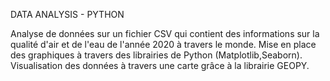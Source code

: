 DATA ANALYSIS - PYTHON

Analyse de données sur un fichier CSV qui contient des informations sur la qualité d'air et de l'eau de l'année 2020 à travers le monde.
Mise en place des graphiques à travers des librairies de Python (Matplotlib,Seaborn).
Visualisation des données à travers une carte grâce à la librairie GEOPY.
